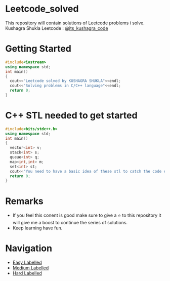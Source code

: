 # Leetcode_solved
This repository will contain solutions of Leetcode problems i solve.
<br>
Kushagra Shukla Leetcode : <a href="https://leetcode.com/its_kushagra_code/">@its_kushagra_code</a><br>
# Getting Started
```C++
#include<iostream>
using namespace std;
int main()
{
  cout<<"Leetcode solved by KUSHAGRA SHUKLA"<<endl;
  cout<<"Solving problems in C/C++ language"<<endl;
  return 0;
}
```
# C++ STL needed to get started
```C++
#include<bits/stdc++.h>
using namespace std;
int main()
{
  vector<int> v;
  stack<int> s;
  queue<int> q;
  map<int,int> m;
  set<int> st;
  cout<<"You need to have a basic idea of these stl to catch the code easily"<<endl;
  return 0;
}
```
# Remarks
- If you feel this conent is good make sure to give a ⭐ to this repository it will give me a boost to continue the series of solutions.
- Keep learning have fun.
# Navigation
- [Easy Labelled](https://github.com/SHUKLA-KUSHAGRA/Leetcode_solved/tree/main/Leetcode%20Easy)
- [Medium Labelled](https://github.com/SHUKLA-KUSHAGRA/Leetcode_solved/tree/main/Leetcode%20medium)
- [Hard Labelled](https://github.com/SHUKLA-KUSHAGRA/Leetcode_solved/tree/main/Leetcode%20Hard)
